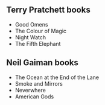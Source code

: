 ## Terry Pratchett books

- Good Omens
- The Colour of Magic
- Night Watch
- The Fifth Elephant

## Neil Gaiman books

- The Ocean at the End of the Lane
- Smoke and Mirrors
- Neverwhere
- American Gods
